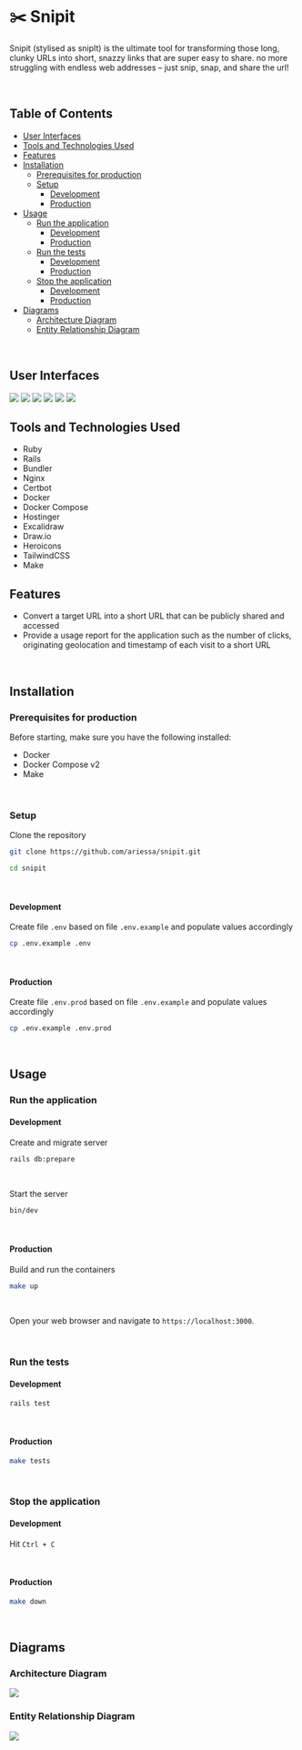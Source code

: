 # ✂️ Snipit

Snipit (stylised as snipIt) is the ultimate tool for transforming those long, clunky URLs into short, snazzy links that are super easy to share. no more struggling with endless web addresses – just snip, snap, and share the url!

<br />

## Table of Contents

- [User Interfaces](#user-interfaces)
- [Tools and Technologies Used](#tools-and-technologies-used)
- [Features](#features)
- [Installation](#installation)
  - [Prerequisites for production](#prerequisites-for-production)
  - [Setup](#setup)
    - [Development](#development)
    - [Production](#production)
- [Usage](#usage)
  - [Run the application](#run-the-application)
    - [Development](#development-1)
    - [Production](#production-1)
  - [Run the tests](#run-the-tests)
    - [Development](#development-2)
    - [Production](#production-2)
  - [Stop the application](#stop-the-application)
    - [Development](#development-3)
    - [Production](#production-3)
- [Diagrams](#diagrams)
  - [Architecture Diagram](#architecture-diagram)
  - [Entity Relationship Diagram](#entity-relationship-diagram)

<br />

## User Interfaces

<img src="/screenshots/home_page.png"/>

<img src="/screenshots/home_page_with_short_urls.png"/>

<img src="/screenshots/link_page_details.png"/>

<img src="/screenshots/home_page_all_views.png"/>

<img src="/screenshots/about_page.png"/>

<img src="/screenshots/stats_page.png"/>

<br />

## Tools and Technologies Used

- Ruby
- Rails
- Bundler
- Nginx
- Certbot
- Docker
- Docker Compose
- Hostinger
- Excalidraw
- Draw.io
- Heroicons
- TailwindCSS
- Make

## Features

- Convert a target URL into a short URL that can be publicly shared and accessed
- Provide a usage report for the application such as the number of clicks, originating geolocation and timestamp of each visit to a short URL

<br />

## Installation

### Prerequisites for production

Before starting, make sure you have the following installed:

- Docker
- Docker Compose v2
- Make

<br />

### Setup

Clone the repository

```bash
git clone https://github.com/ariessa/snipit.git

cd snipit
```

<br />

#### Development

Create file `.env` based on file `.env.example` and populate values accordingly

```bash
cp .env.example .env
```

<br />

#### Production

Create file `.env.prod` based on file `.env.example` and populate values accordingly

```bash
cp .env.example .env.prod
```

<br />

## Usage

### Run the application

#### Development

Create and migrate server

```bash
rails db:prepare
```

<br />

Start the server

```bash
bin/dev
```

<br />

#### Production

Build and run the containers

```bash
make up
```

<br />

Open your web browser and navigate to `https://localhost:3000`.

<br />

### Run the tests

#### Development

```bash
rails test
```

<br />

#### Production

```bash
make tests
```

<br />

### Stop the application

#### Development

Hit `Ctrl + C`

<br />

#### Production

```bash
make down
```

<br />

## Diagrams

### Architecture Diagram

<img src="/diagrams/architecture_diagram.png"/>

<br />

### Entity Relationship Diagram

<img src="/diagrams/entity_relationship_diagram.png"/>
